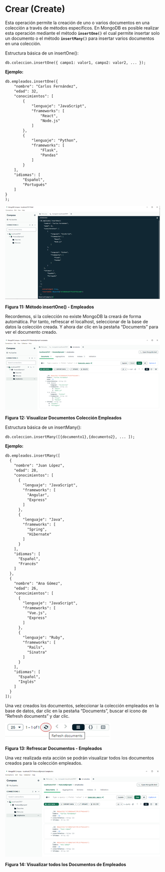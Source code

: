 # Crear (Create)

Esta operación permite la creación de uno o varios documentos en una colección a través de métodos específicos. En MongoDB es posible realizar esta operación mediante el método **`insertOne()`** el cual permite insertar solo un documento o el método **`insertMany()`** para insertar varios documentos en una colección.

Estructura básica de un insertOne():

```
db.coleccion.insertOne({ campo1: valor1, campo2: valor2, ... });
```

**Ejemplo:**

```
db.empleados.insertOne({
    "nombre": "Carlos Fernández",
    "edad": 32,
    "conocimientos": [
        {
            "lenguaje": "JavaScript",
            "frameworks": [
                "React",
                "Node.js"
            ]
        },
        {
            "lenguaje": "Python",
            "frameworks": [
                "Flask",
                "Pandas"
            ]
        }
    ],
    "idiomas": [
        "Español",
        "Portugués"
    ]
}
);
```

![Método InsertOne()](../../../imgs/insertOne.png)

**Figura 11: Método insertOne() - Empleados**

Recordemos, si la colección no existe MongoDB la creará de forma automática. Por tanto, refrescar el localhost, seleccionar de la base de datos la colección creada. Y ahora dar clic en la pestaña “Documents” para ver el documento creado.

![Visualizar Colección Empleados](../../../imgs/coleccion-empleados.png)

**Figura 12: Visualizar Documentos Colección Empleados**

Estructura básica de un insertMany():

```
db.coleccion.insertMany([{documento1},{documento2}, ... ]);
```

**Ejemplo:**

```
db.empleados.insertMany([
  {
    "nombre": "Juan López",
    "edad": 28,
    "conocimientos": [
      {
        "lenguaje": "JavaScript",
        "frameworks": [
          "Angular",
          "Express"
        ]
      },
      {
        "lenguaje": "Java",
        "frameworks": [
          "Spring",
          "Hibernate"
        ]
      }
    ],
    "idiomas": [
      "Español",
      "Francés"
    ]
  },
  {
    "nombre": "Ana Gómez",
    "edad": 26,
    "conocimientos": [
      {
        "lenguaje": "JavaScript",
        "frameworks": [
          "Vue.js",
          "Express"
        ]
      },
      {
        "lenguaje": "Ruby",
        "frameworks": [
          "Rails",
          "Sinatra"
        ]
      }
    ],
    "idiomas": [
      "Español",
      "Inglés"
    ]
  }
]);
```

Una vez creados los documentos, seleccionar la colección empleados en la base de datos, dar clic en la pestaña “Documents”, buscar el icono de “Refresh documents” y dar clic.

![Refrescar Documentos](../../../imgs/refrescar-docs.png)

**Figura 13: Refrescar Documentos - Empleados**

Una vez realizada esta acción se podrán visualizar todos los documentos creados para la colección empleados.

![Ver Documentos de la Colección Empleados](../../../imgs/ver-docs-empleados.png)

**Figura 14: Visualizar todos los Documentos de Empleados**
